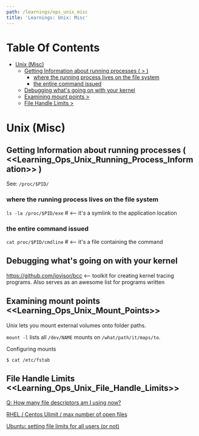 ```yaml
---
path: /learnings/ops_unix_misc
title: 'Learnings: Unix: Misc'
---
```

# Table Of Contents

<!-- toc -->

- [Unix (Misc)](#unix-misc)
  * [Getting Information about running processes ( > )](#getting-information-about-running-processes---)
    + [where the running process lives on the file system](#where-the-running-process-lives-on-the-file-system)
    + [the entire command issued](#the-entire-command-issued)
  * [Debugging what's going on with your kernel](#debugging-whats-going-on-with-your-kernel)
  * [Examining mount points >](#examining-mount-points-)
  * [File Handle Limits >](#file-handle-limits-)

<!-- tocstop -->

# Unix (Misc)

## Getting Information about running processes ( <<Learning_Ops_Unix_Running_Process_Information>> )

See: `/proc/$PID/`

### where the running process lives on the file system

`ls -la /proc/$PID/exe`  # <-- it's a symlink to the application location

### the entire command issued

`cat proc/$PID/cmdline`  # <-- it's a file containing the command

## Debugging what's going on with your kernel

https://github.com/iovisor/bcc <-- toolkit for creating kernel tracing programs. Also serves as an awesome list for programs written

## Examining mount points <<Learning_Ops_Unix_Mount_Points>>

Unix lets you mount external volumes onto folder paths.

`mount -l` lists all `/dev/NAME` mounts on `/what/path/it/maps/to`.

Configuring mounts

`$ cat /etc/fstab`

## File Handle Limits <<Learning_Ops_Unix_File_Handle_Limits>>
[Q: How many file descriptors am I using now?](https://www.cyberciti.biz/tips/linux-procfs-file-descriptors.html)

[RHEL / Centos Ulimit / max number of open files](https://tuxgen.blogspot.com/2014/01/centosrhel-ulimit-and-maximum-number-of.html)

[Ubuntu: setting file limits for all users (or not)](https://serverfault.com/a/570560/91037)

